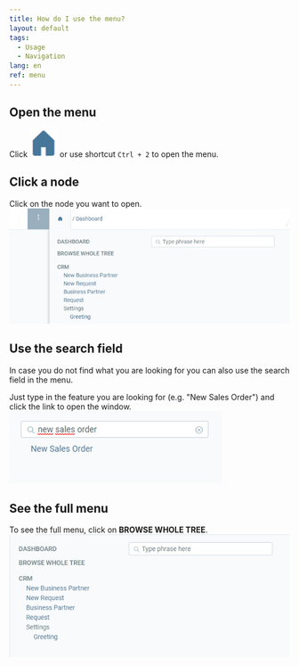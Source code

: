 ```yaml
---
title: How do I use the menu?
layout: default
tags:
  - Usage
  - Navigation
lang: en
ref: menu
---
```


## Open the menu
Click ![](assets/Menu_House_WebUI.png) or use shortcut `Ctrl + 2` to open the menu.

## Click a node
Click on the node you want to open.<br>
![](assets/Workflow_Auftrag_Bis_Rechnung_WebUI-19ab1.png)


## Use the search field

In case you do not find what you are looking for you can also use the search field in the menu.

Just type in the feature you are looking for (e.g. "New Sales Order") and click the link to open the window.<br>
![](assets/SearchBar_WebUI.png)

## See the full menu

To see the full menu, click on **BROWSE WHOLE TREE**.<br>
 ![](assets/Menu_WebUI-b7f58.png)
